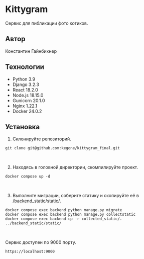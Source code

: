 # Kittygram
Сервис для пибликации фото котиков.

## Автор
Константин Гайнбихнер

## Технологии
- Python 3.9
- Django 3.2.3
- React 18.2.0
- Node.js 18.15.0
- Gunicorn 20.1.0
- Nginx 1.22.1
- Docker 24.0.2

## Установка
1. Склонируйте репозиторий.
```
git clone git@github.com:kegone/kittygram_final.git
```
<br>

2. Находясь в головной директории, скомпилируйте проект.
```
docker compose up -d
```
<br>

3. Выполните миграции, соберите статику и скопируйте её в /backend_static/static/.
```
docker compose exec backend python manage.py migrate
docker compose exec backend python manage.py collectstatic
docker compose exec backend cp -r collected_static/. ../backend_static/static/
```
<br>

Сервис доступен по 9000 порту.
```
https://localhost:9000
```
